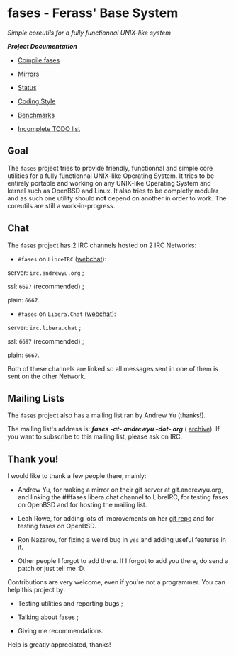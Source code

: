 # fases - Ferass' Base System

*Simple coreutils for a fully functionnal UNIX-like system*

***Project Documentation***

- [Compile fases](COMPILE.md)

- [Mirrors](MIRRORS.md)

- [Status](STATUS.md)

- [Coding Style](CODING_STYLE.md)

- [Benchmarks](BENCH.md)

- [Incomplete TODO list](TODO.md)

## Goal

The `fases` project tries to provide friendly, functionnal and simple core 
utilities for a fully functionnal UNIX-like Operating System. It tries to 
be entirely portable and working on any UNIX-like Operating System and kernel 
such as OpenBSD and Linux. It also tries to be completly modular and as such 
one utility should **not** depend on another in order to work. The coreutils 
are still a work-in-progress.

## Chat

The `fases` project has 2 IRC channels hosted on 2 IRC Networks:

- `#fases` on `LibreIRC` ([webchat](https://kiwi.andrewyu.org/#fases)):

server: `irc.andrewyu.org` ;

ssl: `6697` (recommended) ;

plain: `6667`.

- `#fases` on `Libera.Chat` ([webchat](https://web.libera.chat/#fases)):

server: `irc.libera.chat` ;

ssl: `6697` (recommended) ;

plain: `6667`.

Both of these channels are linked so all messages sent in one of them 
is sent on the other Network.

## Mailing Lists

The `fases` project also has a mailing list ran by Andrew Yu (thanks!).

The mailing list's address is: ***fases -at- andrewyu -dot- org*** (
[archive](https://www.mail-archive.com/fases@andrewyu.org/)). If you want 
to subscribe to this mailing list, please ask on IRC.

## Thank you!

I would like to thank a few people there, mainly:

- Andrew Yu, for making a mirror on their git server at git.andrewyu.org, and 
linking the ##fases libera.chat channel to LibreIRC, for testing fases on
OpenBSD and for hosting the mailing list.

- Leah Rowe, for adding lots of improvements on her 
[git repo](https://notabug.org/vimuser/fases) and for testing fases on OpenBSD.

- Ron Nazarov, for fixing a weird bug in `yes` and adding useful features in 
it.

- Other people I forgot to add there. If I forgot to add you there, do send 
a patch or just tell me :D.

Contributions are very welcome, even if you're not a programmer. You can help 
this project by:

- Testing utilities and reporting bugs ;

- Talking about fases ;

- Giving me recommendations.

Help is greatly appreciated, thanks!
